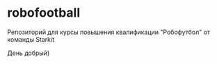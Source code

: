 # robofootball
Репозиторий для курсы повышения квалификации  "Робофутбол" от команды Starkit

День добрый)
